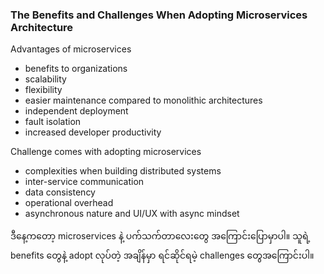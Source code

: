 ### The Benefits and Challenges When Adopting Microservices Architecture

Advantages of microservices

- benefits to organizations
- scalability
- flexibility
- easier maintenance compared to monolithic architectures
- independent deployment
- fault isolation
- increased developer productivity

Challenge comes with adopting microservices

- complexities when building distributed systems
- inter-service communication
- data consistency
- operational overhead
- asynchronous nature and UI/UX with async mindset

ဒီနေ့ကတော့ microservices နဲ့ ပက်သက်တာလေးတွေ အကြောင်းပြောမှာပါ။ သူရဲ့ benefits တွေနဲ့ adopt လုပ်တဲ့ အချိန်မှာ
ရင်ဆိုင်ရမဲ့ challenges တွေအကြောင်းပါ။